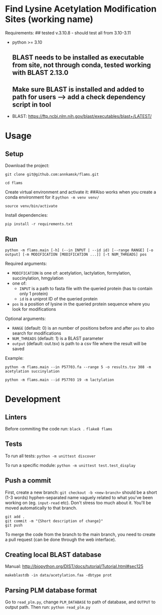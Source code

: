 # Find Lysine Acetylation Modification Sites (working name)

Requirements:
	## tested v.3.10.8 - should test all from 3.10-3.11
* python >= 3.10
	## BLAST needs to be installed as executable from site, not through conda, tested working with BLAST 2.13.0
	## Make sure BLAST is installed and added to path for users --> add a check dependency script in tool
* BLAST: https://ftp.ncbi.nlm.nih.gov/blast/executables/blast+/LATEST/

# Usage

## Setup
Download the project:

`git clone git@github.com:annkamsk/flams.git`

`cd flams`

Create virtual environment and activate it:
	##Also works when you create a conda environment for it
`python -m venv venv/`

`source venv/bin/activate`

Install dependencies:

`pip install -r requirements.txt`

## Run
`python -m flams.main [-h] (--in INPUT | --id id) [--range RANGE] [-o output] [-m MODIFICATION [MODIFICATION ...]] [-t NUM_THREADS] pos`

Required arguments:
* `MODIFICATION` is one of: acetylation, lactylation, formylation, succinylation, hmgylation
* one of:
  * `INPUT` is a path to fasta file with the queried protein (has to contain only 1 protein)
  * `id` is a uniprot ID of the queried protein
* `pos` is a position of lysine in the queried protein sequence where you look for modifications

Optional arguments:
* `RANGE` (default: 0) is an number of positions before and after `pos` to also search for modifications
* `NUM_THREADS` (default: 1) is a BLAST parameter
* `output` (default: out.tsv) is path to a csv file where the result will be saved

Example:

`python -m flams.main --in P57703.fa --range 5 -o results.tsv 308 -m acetylation succinylation`

`python -m flams.main --id P57703 19 -m lactylation`


# Development

## Linters
Before commiting the code run:
`black .`
`flake8 flams`

## Tests
To run all tests:
`python -m unittest discover`

To run a specific module:
`python -m unittest test.test_display`

## Push a commit
First, create a new branch:
`git checkout -b <new-branch>`
<new-branch> should be a short (1-3 words) hyphen-separated name vaguely related to what you've been working on (eg. `input-read` etc). Don't stress too much about it. 
You'll be moved automatically to that branch. 

`git add .`  
`git commit -m "{Short description of change}"`  
`git push`  

To merge the code from the branch to the main branch, you need to create a pull request (can be done through the web interface).

## Creating local BLAST database
Manual: http://biopython.org/DIST/docs/tutorial/Tutorial.html#sec125

`makeblastdb -in data/acetylation.faa -dbtype prot`

## Parsing PLM database format
Go to `read_plm.py`, change `PLM_DATABASE` to path of database, and `OUTPUT` to output path. Then run:
`python read_plm.py`
